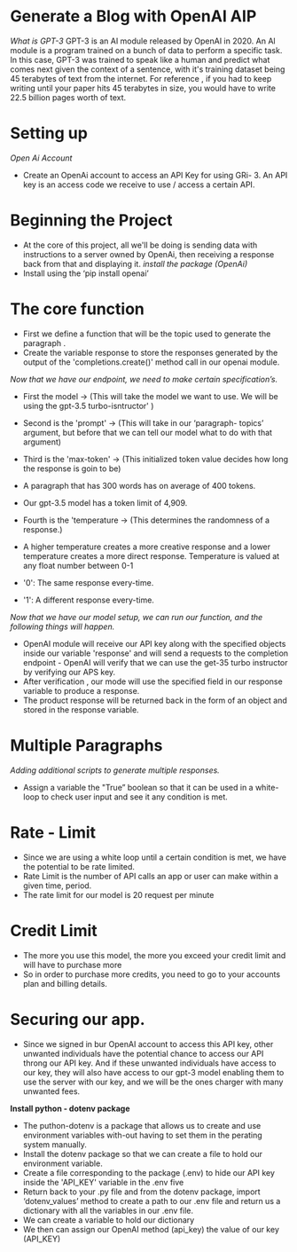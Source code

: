 
# Generate a Blog with OpenAI AIP
*What is GPT-3*
GPT-3 is an AI module released by OpenAI in 2020. An Al module is a program trained on a bunch of data to perform a specific task. In this case, GPT-3 was trained to speak like a human and predict what comes next given the context of a sentence, with it's training dataset being 45 terabytes of text from the internet. For reference , if you had to keep writing until your paper hits 45 terabytes in size, you would have to write 22.5 billion pages worth of text.


# Setting up 
*Open Ai Account*
- Create an OpenAi account to access an API Key for using GRi- 3. An API key is an access code we receive to use / access a certain API. 

# Beginning the Project
- At the core of this project, all we'll be doing is sending data with instructions to a server owned by OpenAi, then receiving a response back from that and displaying it. 
*install the package (OpenAi)*
- Install using the ‘pip install openai’

# The core function 
- First we define a function that will be the topic used to generate the paragraph . 
- Create the variable response to store the responses generated by the output of the 'completions.create()' method call in our openai module.

*Now that we have our endpoint, we need to make certain specification’s.*
- First the model → (This will take the model we want to use. We will be using the gpt-3.5 turbo-isntructor' )
- Second is the 'prompt' → (This will take in our ‘paragraph- topics’ argument, but before that  we can tell our model what to do with that argument)
- Third is the 'max-token' → (This initialized token value decides how long the response is goin to be)
- A paragraph that has 300 words has on average of 400 tokens. 
- Our gpt-3.5 model has a token limit of 4,909. 
- Fourth is the 'temperature → (This determines the randomness of a response.)
- A higher temperature creates a more creative response and a lower temperature creates a more direct response. Temperature is valued at any float number between 0-1

- '0': The same response every-time. 
- '1': A different response every-time.

*Now that we have our model setup, we can run our function, and the following things will happen.* 
- OpenAI module will receive our API key along with the specified objects inside our variable 'response' and will send a requests to the completion endpoint - OpenAI will  verify that we can use the get-35 turbo instructor by verifying our APS key.
- After verification , our mode will use the specified field in our response variable to produce a response. 
- The  product response will be returned back in the form of an object and stored in the response variable.

# Multiple Paragraphs 
*Adding additional scripts to generate multiple responses.* 
- Assign a variable the "True” boolean so that it can be used in a white-loop to check user input and see it any condition is met. 

# Rate - Limit 
- Since we are using a white loop until a certain condition is met, we have the potential to be rate limited. 
- Rate Limit is the number of API calls an app or user can make within a given time, period.
- The rate limit for our model is 20 request per minute 


# Credit Limit 
- The more you use this model, the more you exceed your credit limit and will have to purchase more
- So in order to purchase more credits, you need to go to your accounts plan and billing details. 

# Securing  our app. 
- Since we signed in bur OpenAI account to access this API key, other unwanted individuals have the potential chance to access our API  throng our API key. And if these unwanted individuals have access  to our key, they will also have access to our gpt-3  model enabling them to use the server with our key, and we will be the ones charger with many unwanted fees. 

**Install python - dotenv package**
- The puthon-dotenv is a package that allows us to create and use environment variables with-out having to set them in the perating system manually. 
- Install the dotenv package so that we can create a file to hold our environment variable.
- Create a file corresponding to the package (.env) to hide our API key inside the 'API_KEY' variable in the .env five
- Return back to your .py file and from the dotenv package, import ‘dotenv_values’ method to create a path to our .env file and return us a dictionary with all the variables in our .env file.
- We can create a variable to hold our dictionary 
- We then can assign our OpenAI method (api_key) the value of our key (API_KEY)
